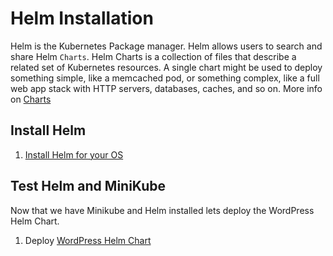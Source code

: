 # Helm Installation

Helm is the Kubernetes Package manager. Helm allows users to search and share Helm `Charts`. Helm Charts is a collection of files that describe a related set of Kubernetes resources. A single chart might be used to deploy something simple, like a memcached pod, or something complex, like a full web app stack with HTTP servers, databases, caches, and so on. More info on [Charts](https://docs.helm.sh/developing_charts/#charts)

## Install Helm

1. [Install Helm for your OS](https://github.com/kubernetes/helm#install)

## Test Helm and MiniKube

Now that we have Minikube and Helm installed lets deploy the WordPress Helm Chart.

1. Deploy [WordPress Helm Chart](https://github.com/kubernetes/charts/tree/master/stable/wordpress)

